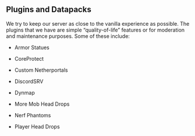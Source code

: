 ## Plugins and Datapacks

We try to keep our server as close to the vanilla experience as possible. The plugins that we have are simple “quality-of-life” features or for moderation and maintenance purposes. Some of these include:

+ Armor Statues

+ CoreProtect

+ Custom Netherportals

+ DiscordSRV

+ Dynmap

+ More Mob Head Drops

+ Nerf Phantoms

+ Player Head Drops
